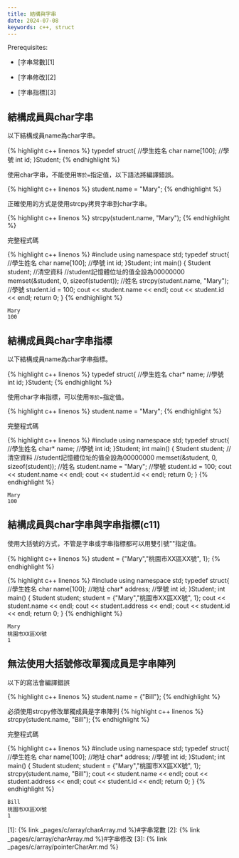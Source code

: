 ```yaml
---
title: 結構與字串
date: 2024-07-08
keywords: c++, struct
---
```


Prerequisites:

- [字串常數][1]

- [字串修改][2]

- [字串指標][3]

## 結構成員與char字串

以下結構成員name為char字串。

{% highlight c++ linenos %}
typedef struct{
  //學生姓名
  char name[100];
  //學號
  int id;
}Student;
{% endhighlight %}

使用char字串，不能使用`等於=`指定值，以下語法將編譯錯誤。

{% highlight c++ linenos %}
student.name = "Mary";
{% endhighlight %}

正確使用的方式是使用strcpy拷貝字串到char字串。

{% highlight c++ linenos %}
strcpy(student.name, "Mary");
{% endhighlight %}

完整程式碼

{% highlight c++ linenos %}
#include <iostream>
using namespace std;
typedef struct{
  //學生姓名
  char name[100];
  //學號
  int id;
}Student;
int main() {
  Student student;
  //清空資料
  //student記憶體位址的值全設為00000000
  memset(&student, 0, sizeof(student));
  //姓名
  strcpy(student.name, "Mary");
  //學號
  student.id = 100;
  cout << student.name << endl;
  cout << student.id << endl;
  return 0;
}
{% endhighlight %}

```
Mary
100
```


## 結構成員與char字串指標

以下結構成員name為char字串指標。

{% highlight c++ linenos %}
typedef struct{
  //學生姓名
  char* name;
  //學號
  int id;
}Student;
{% endhighlight %}

使用char字串指標，可以使用`等於=`指定值。

{% highlight c++ linenos %}
student.name = "Mary";
{% endhighlight %}

完整程式碼

{% highlight c++ linenos %}
#include <iostream>
using namespace std;
typedef struct{
  //學生姓名
  char* name;
  //學號
  int id;
}Student;
int main() {
  Student student;
  //清空資料
  //student記憶體位址的值全設為00000000
  memset(&student, 0, sizeof(student));
  //姓名
  student.name = "Mary";
  //學號
  student.id = 100;
  cout << student.name << endl;
  cout << student.id << endl;
  return 0;
}
{% endhighlight %}

```
Mary
100
```


## 結構成員與char字串與字串指標(c11)

使用大括號的方式，不管是字串或字串指標都可以用雙引號""指定值。

{% highlight c++ linenos %}
student = {"Mary","桃園市XX區XX號", 1};
{% endhighlight %}

{% highlight c++ linenos %}
#include <iostream>
using namespace std;
typedef struct{
  //學生姓名
  char name[100];
  //地址
  char* address;
  //學號
  int id;
}Student;
int main() {
  Student student;
  student = {"Mary","桃園市XX區XX號", 1};
  cout << student.name << endl;
  cout << student.address << endl;
  cout << student.id << endl;
  return 0;
}
{% endhighlight %}

```
Mary
桃園市XX區XX號
1
```
## 無法使用大括號修改單獨成員是字串陣列

以下的寫法會編譯錯誤

{% highlight c++ linenos %}
student.name = {"Bill"};
{% endhighlight %}

必須使用strcpy修改單獨成員是字串陣列
{% highlight c++ linenos %}
strcpy(student.name, "Bill");
{% endhighlight %}

完整程式碼

{% highlight c++ linenos %}
#include <iostream>
using namespace std;
typedef struct{
  //學生姓名
  char name[100];
  //地址
  char* address;
  //學號
  int id;
}Student;
int main() {
  Student student;
  student = {"Mary","桃園市XX區XX號", 1};
  strcpy(student.name, "Bill");
  cout << student.name << endl;
  cout << student.address << endl;
  cout << student.id << endl;
  return 0;
}
{% endhighlight %}

```
Bill
桃園市XX區XX號
1
```

[1]: {% link _pages/c/array/charArray.md %}#字串常數
[2]: {% link _pages/c/array/charArray.md %}#字串修改
[3]: {% link _pages/c/array/pointerCharArr.md %}